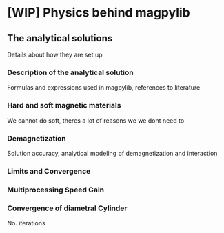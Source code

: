 # [WIP] Physics behind magpylib

## The analytical solutions

Details about how they are set up

### Description of the analytical solution
Formulas and expressions used in magpylib, references to literature

### Hard and soft magnetic materials
We cannot do soft, theres a lot of reasons we we dont need to

### Demagnetization
Solution accuracy, analytical modeling of demagnetization and interaction

### Limits and Convergence

### Multiprocessing Speed Gain

### Convergence of diametral Cylinder
No. iterations